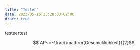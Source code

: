 ```yaml
---
title: "Tester"
date: 2023-05-16T23:28:33+02:00
draft: true
---
```


testeertest

$$ AP~=~\frac{\mathrm{Geschicklichkeit}}{2}$$
